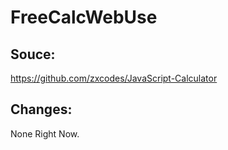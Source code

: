 # FreeCalcWebUse
## Souce: 
https://github.com/zxcodes/JavaScript-Calculator
## Changes:
None Right Now.
